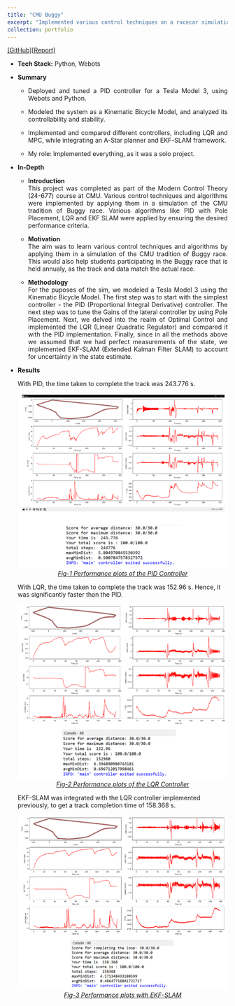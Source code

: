 ```yaml
---
title: "CMU Buggy"
excerpt: "Implemented various control techniques on a racecar simulation. <br/><img src='/images/buggy_plots.png' style='width:250;height:200;'>"
collection: portfolio
---
```


[[GitHub]](https://github.com/SahilTChaudhary/Modern-Control-Theory)[[Report]](http://sahiltchaudhary.github.io/files/CMUBuggy.pdf)

* <b>Tech Stack:</b> Python, Webots
* <b> Summary </b>
    -  <p style="text-align: justify;">Deployed and tuned a PID controller for a Tesla Model 3, using Webots and Python.</p>
    -  <p style="text-align: justify;">Modeled the system as a Kinematic Bicycle Model, and analyzed its controllability and stability.</p>
    -  <p style="text-align: justify;">Implemented and compared different controllers, including LQR and MPC, while integrating an A-Star planner and EKF-SLAM framework.</p>
    -  <p style="text-align: justify;">My role: Implemented everything, as it was a solo project.</p>

* <b>In-Depth</b>
    *  <p style="text-align: justify;"><b>Introduction</b><br>This project was completed as part of the Modern Control Theory (24-677) course at CMU. Various control techniques and algorithms were implemented by applying them in a simulation of the CMU tradition of Buggy race. Various algorithms like PID with Pole Placement, LQR and EKF SLAM were applied by ensuring the desired performance criteria.</p>
  
    * <p style="text-align: justify;"><b>Motivation</b><br>The aim was to learn various control techniques and algorithms by applying them in a simulation of the CMU tradition of Buggy race. This would also help students participating in the Buggy race that is held annualy, as the track and data match the actual race.</p>

    * <p style="text-align: justify;"><b>Methodology</b><br> For the puposes of the sim, we modeled a Tesla Model 3 using the Kinematic Bicycle Model. The first step was to start with the simplest controller - the PID (Proportional Integral Derivative) controller. The next step was to tune the Gains of the lateral controller by using Pole Placement. Next, we delved into the realm of Optimal Control and implemented the LQR (Linear Quadratic Regulator) and compared it with the PID implementation. Finally, since in all the methods above we assumed that we had perfect measurements of the state, we implemented EKF-SLAM (Extended Kalman Filter SLAM) to account for uncertainty in the state estimate.</p>

* <b>Results</b>
    <p>With PID, the time taken to complete the track was 243.776 s.</p>

    <div style="text-align:center">
    <img src="/images/buggy_pid_plots.png" alt="buggy_pid_plots" style="width:500px;height:400px;">
    </div>
    <figcaption style="text-align: center;"><u><em>Fig-1 Performance plots of the PID Controller</em></u></figcaption>


    <p>With LQR, the time taken to complete the track was 152.96 s. Hence, it was significantly faster than the PID.</p>

    <div style="text-align:center">
    <img src="/images/buggy_lqr_plots.png" alt="buggy_lqr_plots" style="width:500px;height:400px;">
    </div>
    <figcaption style="text-align: center;"><u><em>Fig-2 Performance plots of the LQR Controller</em></u></figcaption>

    <p>EKF-SLAM was integrated with the LQR controller implemented previously, to get a track completion time of 158.368 s.</p>

    <div style="text-align:center">
    <img src="/images/buggy_ekf_plots.png" alt="buggy_ekf_plots" style="width:500px;height:400px;">
    </div>
    <figcaption style="text-align: center;"><u><em>Fig-3 Performance plots with EKF-SLAM</em></u></figcaption>
